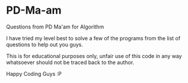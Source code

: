 # PD-Ma-am

Questions from PD Ma'am for Algorithm

I have tried my level best to solve a few of the programs from the list of questions to help out you guys.

This is for educational purposes only, unfair use of this code in any way whatsoever should not be traced back to the author.

Happy Coding Guys :P
